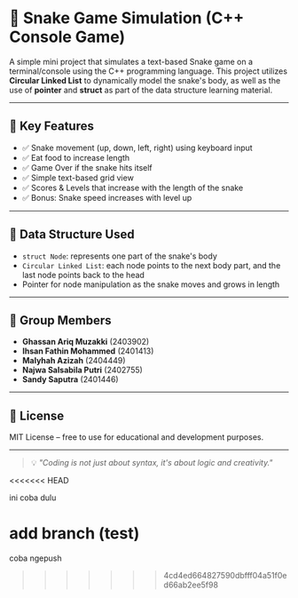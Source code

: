# 🐍 Snake Game Simulation (C++ Console Game)

A simple mini project that simulates a text-based Snake game on a terminal/console using the C++ programming language. This project utilizes **Circular Linked List** to dynamically model the snake's body, as well as the use of **pointer** and **struct** as part of the data structure learning material.

---

## 🎯 Key Features

- ✅ Snake movement (up, down, left, right) using keyboard input
- ✅ Eat food to increase length
- ✅ Game Over if the snake hits itself
- ✅ Simple text-based grid view
- ✅ Scores & Levels that increase with the length of the snake
- ✅ Bonus: Snake speed increases with level up

---

## 🧱 Data Structure Used

- `struct Node`: represents one part of the snake's body
- `Circular Linked List`: each node points to the next body part, and the last node points back to the head
- Pointer for node manipulation as the snake moves and grows in length

---

## 👥 Group Members

- **Ghassan Ariq Muzakki** (2403902)
- **Ihsan Fathin Mohammed** (2401413)
- **Malyhah Azizah** (2404449)
- **Najwa Salsabila Putri** (2402755)
- **Sandy Saputra** (2401446)

---

## 📜 License

MIT License – free to use for educational and development purposes.

---

> 💡 _"Coding is not just about syntax, it's about logic and creativity."_

<<<<<<< HEAD

ini coba dulu

add branch (test)
=======
coba ngepush
>>>>>>> 4cd4ed664827590dbfff04a51f0ed66ab2ee5f98
